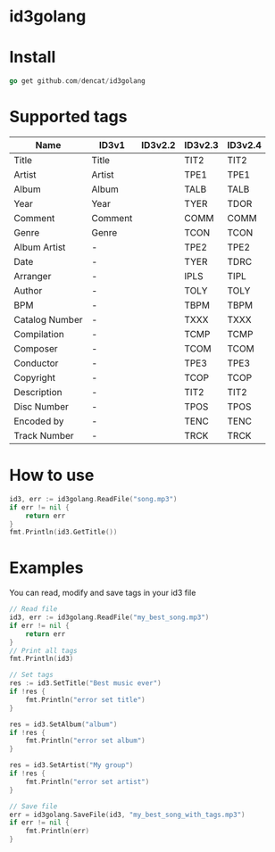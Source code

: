 # id3golang

# Install

```go 
go get github.com/dencat/id3golang
```

# Supported tags

| Name              | ID3v1   | ID3v2.2 | ID3v2.3 | ID3v2.4 |
|-------------------|---------|---------|---------|---------|
| Title             | Title   |         | TIT2    | TIT2    |
| Artist            | Artist  |         | TPE1    | TPE1    |
| Album             | Album   |         | TALB    | TALB    |
| Year              | Year    |         | TYER    | TDOR    |
| Comment           | Comment |         | COMM    | COMM    |
| Genre             | Genre   |         | TCON    | TCON    |
| Album Artist      | -       |         | TPE2    | TPE2    | 
| Date              | -       |         | TYER    | TDRC    |
| Arranger          | -       |         | IPLS    | TIPL    |
| Author            | -       |         | TOLY    | TOLY    |
| BPM               | -       |         | TBPM    | TBPM    |
| Catalog Number    | -       |         | TXXX    | TXXX    |
| Compilation       | -       |         | TCMP    | TCMP    |
| Composer          | -       |         | TCOM    | TCOM    |
| Conductor         | -       |         | TPE3    | TPE3    |
| Copyright         | -       |         | TCOP    | TCOP    |
| Description       | -       |         | TIT2    | TIT2    |
| Disc Number       | -       |         | TPOS    | TPOS    |
| Encoded by        | -       |         | TENC    | TENC    |
| Track Number      | -       |         | TRCK    | TRCK    |  
       

# How to use

```go
id3, err := id3golang.ReadFile("song.mp3")
if err != nil {
	return err
}
fmt.Println(id3.GetTitle())
```

# Examples 

You can read, modify and save tags in your id3 file
```go
// Read file
id3, err := id3golang.ReadFile("my_best_song.mp3")
if err != nil {
	return err
}
// Print all tags
fmt.Println(id3)

// Set tags 
res := id3.SetTitle("Best music ever")
if !res {
	fmt.Println("error set title")
} 

res = id3.SetAlbum("album")
if !res {
	fmt.Println("error set album")
} 

res = id3.SetArtist("My group")
if !res {
	fmt.Println("error set artist")
} 

// Save file
err = id3golang.SaveFile(id3, "my_best_song_with_tags.mp3")
if err != nil {
	fmt.Println(err)
}
```